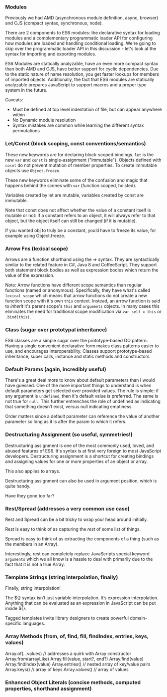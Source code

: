 ### Modules

Previously we had AMD (asynchronous module definition, async, browser) and CJS (compact syntax, synchronous, node).

There are 2 components to ES6 modules: the declarative syntax for loading modules and a complementary programmatic loader API for configuring how modules are loaded and handling conditional loading. We're going to skip over the programmatic loader API in this discussion - let's look at the syntax for importing and exporting modules.

ES6 Modules are statically analyzable, have an even more compact syntax than both AMD and CJS, have better support for cyclic dependencies. Due to the static nature of name resolution, you get faster lookups for members of imported objects. Additionally, the fact that ES6 modules are statically analyzable prepares JavaScript to support macros and a proper type system in the future.

Caveats:
- Must be defined at top level indentation of file, but can appear anywhere within
- No Dynamic module resolution
- Syntax mistakes are common while learning the different syntax permutations




### Let/Const (block scoping, const conventions/semantics)

These new keywords are for declaring block-scoped bindings. `let` is the new `var` and `const` is single-assignment ("immutable"). Objects defined with `cosnt` do not prevent mutation of member properties. To create immutable objects use `Object.freeze`.

These new keywords eliminate some of the confusion and magic that happens behind the scenes with `var` (function scoped, hoisted).

Variables created by let are mutable, variables created by const are immutable.

Note that const does not affect whether the value of a constant itself is mutable or not: If a constant refers to an object, it will always refer to that object, but the object itself can still be changed (if it is mutable).

If you wanted obj to truly be a constant, you’d have to freeze its value, for example using Object.freeze.




### Arrow Fns (lexical scope)

Arrows are a function shorthand using the => syntax. They are syntactically similar to the related feature in C#, Java 8 and CoffeeScript. They support both statement block bodies as well as expression bodies which return the value of the expression.

Note: Arrow functions have different scope semantics than regular functions (named or anonymous). Specifically, they have what's called `lexical scope` which means that arrow functions do not create a new function scope with it's own `this` context. Instead, an arrow function is said to _inherit_ it's parent scope's `this` and `arguments` objects. In many cases this eliminates the need for traditional scope modification via `var self = this` or `.bind(this)`.




### Class (sugar over prototypal inheritance)

ES6 classes are a simple sugar over the prototype-based OO pattern. Having a single convenient declarative form makes class patterns easier to use, and encourages interoperability. Classes support prototype-based inheritance, super calls, instance and static methods and constructors.




### Default Params (again, incredibly useful)

There's a great deal more to know about default parameters than I would have guessed. One of the more important things to understand is when default parameters get selected over provided values. The rule is simple: if any argument is `undefined`, then it's default value is preferred. The same is not true for `null`. This further entrenches the role of undefined as indicating that something doesn’t exist, versus null indicating emptiness.

Order matters since a default parameter can reference the value of another parameter so long as it is after the param to which it refers.




### Destructuring Assignment (so useful, symmetries!)

Destructuring assignment is one of the most commonly used, loved, and abused features of ES6. It's syntax is at first very foreign to most JavaScript developers. Destructuring assignment is a shortcut for creating bindings and assigning values for one or more properties of an object or array.

This also applies to arrays.

Destructuring assignment can also be used in argument position, which is quite handy.

Have they gone too far?




### Rest/Spread (addresses a very common use case)

Rest and Spread can be a bit tricky to wrap your head around initially.

Rest is easy to think of as capturing the _rest_ of some list of things.

Spread is easy to think of as extracting the components of a thing (such as the members in an Array).

Interestingly, rest can completely replace JavaScripts special keyword `arguments` which we all know is a hassle to deal with primarily due to the fact that it is not a true Array.




### Template Strings (string interpolation, finally)

Finally, string interpolation!

The ${} syntax isn’t just variable interpolation. It’s expression interpolation. Anything that can be evaluated as an expression in JavaScript can be put inside ${}.

Tagged templates invite library designers to create powerful domain-specific languages.




### Array Methods (from, of, find, fill, findIndex, entries, keys, values)

Array.of(...values)     // addresses a quirk with Array constructor
Array.from(arrayLike)
Array.fill(value, start?, end?)
Array.find(value)
Array.findIndex(value)
Array.entries()         // nested array of key/value pairs
Array.keys()            // array of keys
Array.values()          // array of values




### Enhanced Object Literals (concise methods, computed properties, shorthand assignment)
